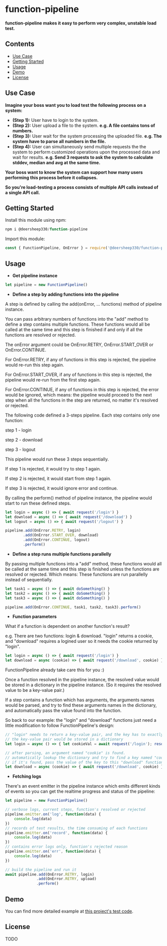# function-pipeline

__function-pipeline makes it easy to perform very complex, unstable load test.__

## Contents

- [Use Case](#use-case)
- [Getting Started](#getting-started)
- [Usage](#usage)
- [Demo](#demo)
- [License](#license)

## Use Case

__Imagine your boss want you to load test the following process on a system:__
- __(Step 1):__ User have to login to the system.
- __(Step 2):__ User upload a file to the system. __e.g. A file contains tons of numbers.__
- __(Step 3):__ User wait for the system processing the uploaded file. __e.g. The system have to parse all numbers in the file.__
- __(Step 4):__ User can simultaneously send multiple requests the the system to perform customized operations upon the processed data and wait for results. __e.g. Send 3 requests to ask the system to calculate stddev, median and avg at the same time.__

__Your boss want to know the system can support how many users performing this process before it collapses.__

__So you're load-testing a process consists of multiple API calls instead of a single API call.__

## Getting Started

Install this module using npm:

```javascript
npm i @deersheep330/function-pipeline
```

Import this module:

```javascript
const { FunctionPipeline, OnError } = require('@deersheep330/function-pipeline');
```

## Usage

- __Get pipeline instance__

```javascript
let pipeline = new FunctionPipeline()
```

- __Define a step by adding functions into the pipeline__

A step is defined by calling the add(onError, ... functions) method of pipeline instance.

You can pass arbitrary numbers of functions into the "add" method to define a step contains multiple functions. These functions would all be called at the same time and this step is finished if and only if all the functions are resolved or rejected. 

The onError argument could be OnError.RETRY, OnError.START_OVER or OnError.CONTINUE.

For OnError.RETRY, if any of functions in this step is rejected, the pipeline would re-run this step again.

For OnError.START_OVER, if any of functions in this step is rejected, the pipeline would re-run from the first step again.

For OnError.CONTINUE, if any of functions in this step is rejected, the error would be ignored, which means: the pipeline would proceed to the next step when all the functions in the step are returned, no matter it's resolved or rejected. 

The following code defined a 3-steps pipeline. Each step contains only one function:

step 1 - login

step 2 - download

step 3 - logout

This pipeline would run these 3 steps sequentially.

If step 1 is rejected, it would try to step 1 again.

If step 2 is rejected, it would start from step 1 again.

If step 3 is rejected, it would ignore error and continue.

By calling the perform() method of pipeline instance, the pipeline would start to run these defined steps.

```javascript
let login = async () => { await request('/login') }
let download = async () => { await request('/download') }
let logout = async () => { await request('/logout') }

pipeline.add(OnError.RETRY, login)
        .add(OnError.START_OVER, download)
        .add(OnError.CONTINUE, logout)
        .perform()
```

- __Define a step runs multiple functions parallelly__

By passing multiple functions into a "add" method, these functions would all be called at the same time and this step is finished unless the functions are resolved or rejected. Which means: These functions are run parallelly instead of sequentially.

```javascript
let task1 = async () => { await doSomething() }
let task2 = async () => { await doSomething() }
let task3 = async () => { await doSomething() }

pipeline.add(OnError.CONTINUE, task1, task2, task3).perform()
```

- __Function parameters__

What if a function is dependent on another function's result?

e.g. There are two functions: login & download. "login" returns a cookie, and "download" requires a logined user so it needs the cookie returned by "login".

```javascript
let login = async () => { await request('/login') }
let download = async (cookie) => { await request('/download', cookie) }
```

FunctionPipeline already take care this for you :)

Once a function resolved in the pipeline instance, the resolved value would be stored in a dictionary in the pipeline instance. (So it requires the resolved value to be a key-value pair.) 

If a step contains a function which has arguments, the arguments names would be parsed, and try to find these arguments names in the dictionary, and automatically pass the value found into the function.

So back to our example: the "login" and "download" functions just need a little modification to follow FunctionPipeline's design:

```javascript
// "login" needs to return a key-value pair, and the key has to exactly match "download"'s argument name
// the key-value pair would be stored in a dictionary
let login = async () => { let cookieVal = await request('/login'); resolve({ cookie: cookieVal }) }

// after parsing, an argument named "cookie" is found.
// automatically lookup the dictionary and try to find a key named "cookie"
// if it's found, pass the value of the key to this "download" function
let download = async (cookie) => { await request('/download', cookie) }
```

- __Fetching logs__

There's an event emitter in the pipeline instance which emits different kinds of events so you can get the realtime progress and status of the pipeline:

```javascript
let pipeline = new FunctionPipeline()

// verbose logs, current steps, function's resolved or rejected
pipeline.emitter.on('log', function(data) {
    console.log(data)
})
// records of test results, the time consuming of each functions
pipeline.emitter.on('record', function(data) {
    console.log(data)
})
// contains error logs only, function's rejected reason
pipeline.emitter.on('err', function(data) {
    console.log(data)
})

// build the pipeline and run it
await pipeline.add(OnError.RETRY, login)
              .add(OnError.RETRY, upload)
              .perform()
```

## Demo

You can find more detailed example at [this project's test code](https://github.com/deersheep330/function-pipeline/blob/master/test.js).

## License

TODO
